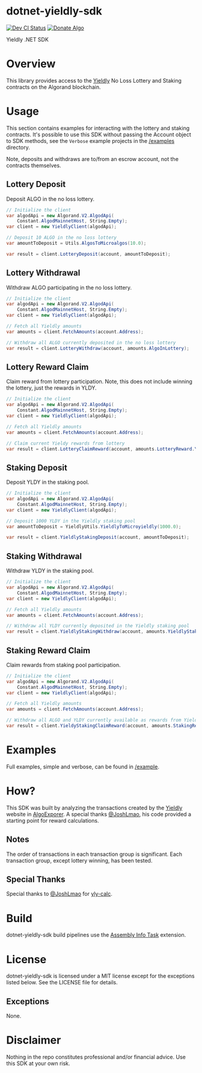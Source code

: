 # dotnet-yieldly-sdk
[![Dev CI Status](https://dev.azure.com/gbo-devops/github-pipelines/_apis/build/status/Yieldly/Yieldly%20Dev%20CI?branchName=develop)](https://dev.azure.com/gbo-devops/github-pipelines/_build/latest?definitionId=4&branchName=develop)
[![Donate Algo](https://img.shields.io/badge/Donate-ALGO-000000.svg?style=flat)](https://algoexplorer.io/address/EJMR773OGLFAJY5L2BCZKNA5PXLDJOWJK4ED4XDYTYH57CG3JMGQGI25DQ)

Yieldly .NET SDK

# Overview
This library provides access to the [Yieldly](https://app.yieldly.finance/) No Loss Lottery and Staking contracts on the Algorand blockchain.

# Usage
This section contains examples for interacting with the lottery and staking contracts. It's possible to use this SDK without passing the Account object to SDK methods, see the `Verbose` example projects in the [/examples](/examples) directory.

Note, deposits and withdraws are to/from an escrow account, not the contracts themselves. 

## Lottery Deposit
Deposit ALGO in the no loss lottery.

```C#
// Initialize the client
var algodApi = new Algorand.V2.AlgodApi(
	Constant.AlgodMainnetHost, String.Empty);
var client = new YieldlyClient(algodApi);

// Deposit 10 ALGO in the no loss lottery
var amountToDeposit = Utils.AlgosToMicroalgos(10.0);

var result = client.LotteryDeposit(account, amountToDeposit);
```

## Lottery Withdrawal
Withdraw ALGO participating in the no loss lottery.

```C#
// Initialize the client
var algodApi = new Algorand.V2.AlgodApi(
	Constant.AlgodMainnetHost, String.Empty);
var client = new YieldlyClient(algodApi);

// Fetch all Yieldly amounts
var amounts = client.FetchAmounts(account.Address);

// Withdraw all ALGO currently deposited in the no loss lottery
var result = client.LotteryWithdraw(account, amounts.AlgoInLottery);
```

## Lottery Reward Claim
Claim reward from lottery participation. Note, this does not include winning the lottery, just the rewards in YLDY.

```C#
// Initialize the client
var algodApi = new Algorand.V2.AlgodApi(
	Constant.AlgodMainnetHost, String.Empty);
var client = new YieldlyClient(algodApi);

// Fetch all Yieldly amounts
var amounts = client.FetchAmounts(account.Address);

// Claim current Yieldy rewards from lottery
var result = client.LotteryClaimReward(account, amounts.LotteryReward.Yieldly);
```

## Staking Deposit
Deposit YLDY in the staking pool.

```C#
// Initialize the client
var algodApi = new Algorand.V2.AlgodApi(
	Constant.AlgodMainnetHost, String.Empty);
var client = new YieldlyClient(algodApi);

// Deposit 1000 YLDY in the Yieldly staking pool
var amountToDeposit = YieldlyUtils.YieldlyToMicroyieldly(1000.0);

var result = client.YieldlyStakingDeposit(account, amountToDeposit);
```

## Staking Withdrawal
Withdraw YLDY in the staking pool.

```C#
// Initialize the client
var algodApi = new Algorand.V2.AlgodApi(
	Constant.AlgodMainnetHost, String.Empty);
var client = new YieldlyClient(algodApi);

// Fetch all Yieldly amounts
var amounts = client.FetchAmounts(account.Address);

// Withdraw all YLDY currently deposited in the Yieldly staking pool
var result = client.YieldlyStakingWithdraw(account, amounts.YieldlyStaked);
```

## Staking Reward Claim
Claim rewards from staking pool participation.

```C#
// Initialize the client
var algodApi = new Algorand.V2.AlgodApi(
	Constant.AlgodMainnetHost, String.Empty);
var client = new YieldlyClient(algodApi);

// Fetch all Yieldly amounts
var amounts = client.FetchAmounts(account.Address);

// Withdraw all ALGO and YLDY currently available as rewards from Yieldly staking pool participation
var result = client.YieldyStakingClaimReward(account, amounts.StakingReward);
```

# Examples
Full examples, simple and verbose, can be found in [/example](/example).

# How?
This SDK was built by analyzing the transactions created by the [Yieldly](https://app.yieldly.finance/) website in [AlgoExporer](https://algoexplorer.io/). A special thanks [@JoshLmao](https://github.com/JoshLmao), his code provided a starting point for reward calculations. 

## Notes
The order of transactions in each transaction group is significant. Each transaction group, except lottery winning, has been tested.

## Special Thanks
Special thanks to [@JoshLmao](https://github.com/JoshLmao) for [yly-calc](https://github.com/JoshLmao/ydly-calc/blob/main/src/js/YLDYCalculation.js).

# Build
dotnet-yieldly-sdk build pipelines use the [Assembly Info Task](https://github.com/BMuuN/vsts-assemblyinfo-task) extension.

# License
dotnet-yieldly-sdk is licensed under a MIT license except for the exceptions listed below. See the LICENSE file for details.

## Exceptions
None.

# Disclaimer
Nothing in the repo constitutes professional and/or financial advice. Use this SDK at your own risk.